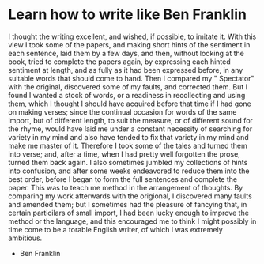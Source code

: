 # Learn how to write like Ben Franklin
I thought the writing excellent, and wished, if possible, to imitate it. With this view I took some of the papers, and making short hints of the sentiment in each sentence, laid them by a few days, and then, without looking at the book, tried to complete the papers again, by expressing each hinted sentiment at length, and as fully as it had been expressed before, in any suitable words that should come to hand. Then I compared my " Spectator" with the original, discovered some of my faults, and corrected them. But I found I wanted a stock of words, or a readiness in recollecting and using them, which I thought I should have acquired before that time if I had gone on making verses; since the continual occasion for words of the same import, but of different length, to suit the measure, or of different sound for the rhyme, would have laid me under a constant necessity of searching for variety in my mind and also have tended to fix that variety in my mind and make me master of it. Therefore I took some of the tales and turned them into verse; and, after a time, when I had pretty well forgotten the prose, turned them back again. I also sometimes jumbled my collections of hints into confusion, and after some weeks endeavored to reduce them into the best order, before I began to form the full sentences and complete the paper. This was to teach me method in the arrangement of thoughts. By comparing my work afterwards with the origional, I discovered many faults and amended them; but I sometimes had the pleasure of fancying that, in certain particilars of small import, I had been lucky enough to improve the method or the language, and this encouraged me to think I might possibly in time come to be a torable English writer, of which I was extremely ambitious.

- Ben Franklin